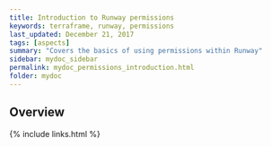 ```yaml
---
title: Introduction to Runway permissions
keywords: terraframe, runway, permissions
last_updated: December 21, 2017
tags: [aspects]
summary: "Covers the basics of using permissions within Runway"
sidebar: mydoc_sidebar
permalink: mydoc_permissions_introduction.html
folder: mydoc
---
```


## Overview



{% include links.html %}
